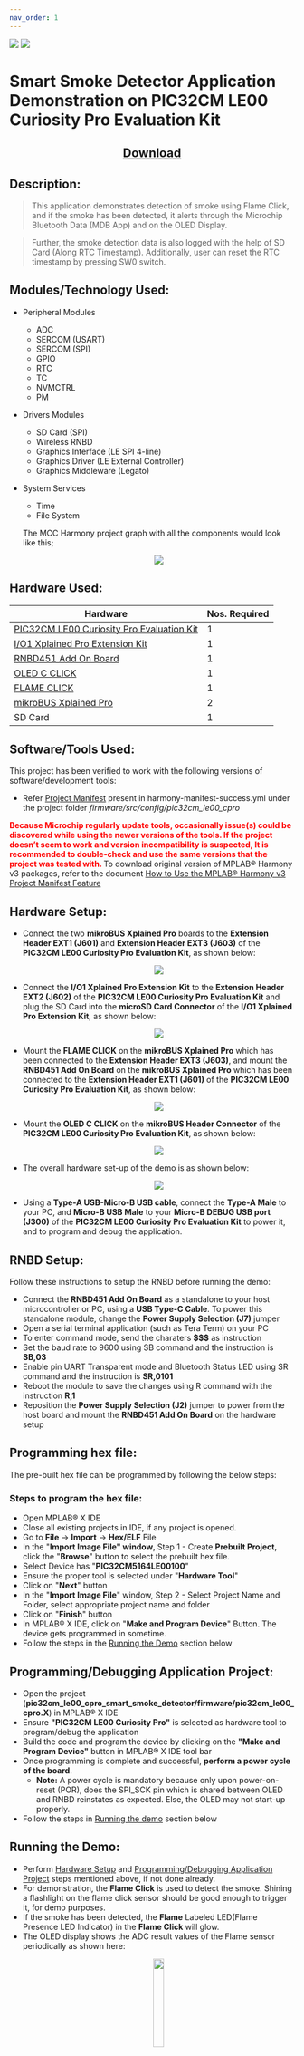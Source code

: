 ```yaml
---
nav_order: 1
---
```

<img src = "images/microchip_logo.png">
<img src = "images/microchip_mplab_harmony_logo_small.png">

# Smart Smoke Detector Application Demonstration on PIC32CM LE00 Curiosity Pro Evaluation Kit
<h2 align="center"> <a href="https://github.com/Microchip-MPLAB-Harmony/reference_apps/releases/latest/download/pic32cm_le00_cpro_smart_smoke_detector.zip" > Download </a> </h2>

## Description:
> This application demonstrates detection of smoke using Flame Click, and if the smoke has been detected, it alerts through the Microchip Bluetooth Data (MDB App) and on the OLED Display.

> Further, the smoke detection data is also logged with the help of SD Card (Along RTC Timestamp). Additionally, user can reset the RTC timestamp by pressing SW0 switch.

## Modules/Technology Used:
- Peripheral Modules
    - ADC
    - SERCOM (USART)
    - SERCOM (SPI)
    - GPIO
    - RTC
    - TC
    - NVMCTRL
    - PM
- Drivers Modules
    - SD Card (SPI)
    - Wireless RNBD
    - Graphics Interface (LE SPI 4-line)
    - Graphics Driver (LE External Controller)
    - Graphics Middleware (Legato)
- System Services
    - Time
    - File System

    The MCC Harmony project graph with all the components would look like this;
 
    <p align = "center"> <img src = "images/project_graph.png">

## Hardware Used:
| Hardware                                                                                                  | Nos. Required |
| --------------------------------------------------------------------------------------------------------- | ------------- |
| [PIC32CM LE00 Curiosity Pro Evaluation Kit](https://www.microchip.com/en-us/development-tool/EV80P12A)    | 1 |
| [I/O1 Xplained Pro Extension Kit](https://www.microchip.com/Developmenttools/ProductDetails/ATIO1-XPRO)   | 1 |
| [RNBD451 Add On Board](https://www.microchip.com/en-us/development-tool/ev25f14a)                         | 1 |
| [OLED C CLICK](https://www.mikroe.com/oled-c-click)                                                       | 1 |
| [FLAME CLICK](https://www.mikroe.com/flame-click)                                                         | 1 |
| [mikroBUS Xplained Pro](https://www.microchip.com/en-us/development-tool/atmbusadapter-xpro)              | 2 |
| SD Card                                                                                                   | 1 |
## Software/Tools Used:
This project has been verified to work with the following versions of software/development tools:</span>
- Refer [Project Manifest](./firmware/src/config/pic32cm_le00_cpro/harmony-manifest-success.yml) present in harmony-manifest-success.yml under the project folder *firmware/src/config/pic32cm_le00_cpro*

<span style="color:red; font-weight:bold"> Because Microchip regularly update tools, occasionally issue(s) could be discovered while using the newer versions of the tools. If the project doesn’t seem to work and version incompatibility is suspected, It is recommended to double-check and use the same versions that the project was tested with. </span> To download original version of MPLAB® Harmony v3 packages, refer to the document [How to Use the MPLAB® Harmony v3 Project Manifest Feature](https://ww1.microchip.com/downloads/en/DeviceDoc/How-to-Use-the-MPLAB®-Harmony-v3-Project-Manifest-Feature-DS90003305.pdf)

## Hardware Setup:
- Connect the two **mikroBUS Xplained Pro** boards to the **Extension Header EXT1 (J601)** and **Extension Header EXT3 (J603)** of the **PIC32CM LE00 Curiosity Pro Evaluation Kit**, as shown below:
  <p align = "center"> <img src = "images/hardware_setup_mikroBUS_Xplained_Pro.png">
- Connect the **I/O1 Xplained Pro Extension Kit** to the **Extension Header EXT2 (J602)** of the **PIC32CM LE00 Curiosity Pro Evaluation Kit** and plug the SD Card into the **microSD Card Connector** of the **I/O1 Xplained Pro Extension Kit**, as shown below:
  <p align = "center"> <img src = "images/hardware_setup_IO1_Xplained_Pro.png">
- Mount the **FLAME CLICK** on the **mikroBUS Xplained Pro** which has been connected to the **Extension Header EXT3 (J603)**, and mount the  **RNBD451 Add On Board** on the **mikroBUS Xplained Pro** which has been connected to the **Extension Header EXT1 (J601)** of the **PIC32CM LE00 Curiosity Pro Evaluation Kit**, as shown below:
  <p align = "center"> <img src = "images/hardware_setup_flame_rnbd.png">
- Mount the **OLED C CLICK** on the **mikroBUS Header Connector** of the **PIC32CM LE00 Curiosity Pro Evaluation Kit**, as shown below:
  <p align = "center"> <img src = "images/hardware_setup_oled.png"> 
- The overall hardware set-up of the demo is as shown below:
  <p align = "center"> <img src = "images/hardware_setup_overall_setup.png">
- Using a **Type-A USB-Micro-B USB cable**, connect the **Type-A Male** to your PC, and **Micro-B USB Male** to your **Micro-B DEBUG USB port (J300)** of the **PIC32CM LE00 Curiosity Pro Evaluation Kit** to power it, and to program and debug the application.

## RNBD Setup:
Follow these instructions to setup the RNBD before running the demo:
- Connect the **RNBD451 Add On Board** as a standalone to your host microcontroller or PC, using a **USB Type-C Cable**. To power this standalone module, change the **Power Supply Selection (J7)** jumper
- Open a serial terminal application (such as Tera Term) on your PC
- To enter command mode, send the charaters **$$$** as instruction
- Set the baud rate to 9600 using SB command and the instruction is **SB,03**
- Enable pin UART Transparent mode and Bluetooth Status LED using SR command and the instruction is **SR,0101**
- Reboot the module to save the changes using R command with the instruction **R,1**
- Reposition the **Power Supply Selection (J2)** jumper to power from the host board and mount the **RNBD451 Add On Board** on the hardware setup 

## Programming hex file:
The pre-built hex file can be programmed by following the below steps:
### Steps to program the hex file:
- Open MPLAB® X IDE
- Close all existing projects in IDE, if any project is opened.
- Go to **File** -> **Import** -> **Hex/ELF** File
- In the "**Import Image File" window**, Step 1 - Create **Prebuilt Project**, click the "**Browse**" button to select the prebuilt hex file.
- Select Device has "**PIC32CM5164LE00100**"
- Ensure the proper tool is selected under "**Hardware Tool**"
- Click on "**Next**" button
- In the "**Import Image File**" window, Step 2 - Select Project Name and Folder, select appropriate project name and folder
- Click on "**Finish**" button
- In MPLAB® X IDE, click on "**Make and Program Device**" Button. The device gets programmed in sometime.
- Follow the steps in the [Running the Demo](#running-the-demo) section below
## Programming/Debugging Application Project:
- Open the project (**pic32cm_le00_cpro_smart_smoke_detector/firmware/pic32cm_le00_cpro.X**) in MPLAB® X IDE
- Ensure **"PIC32CM LE00 Curiosity Pro"** is selected as hardware tool to program/debug the application
- Build the code and program the device by clicking on the **"Make and Program Device"** button in MPLAB® X IDE tool bar
- Once programming is complete and successful, **perform a power cycle of the board**.
  - **Note:** A power cycle is mandatory because only upon power-on-reset (POR), does the SPI_SCK pin which is shared between OLED and RNBD reinstates as expected. Else, the OLED may not start-up properly.
- Follow the steps in [Running the demo](#running-the-demo) section below
## Running the Demo:
- Perform [Hardware Setup](#hardware-setup) and [Programming/Debugging Application Project](#programmingdebugging-application-project) steps mentioned above, if not done already.
- For demonstration, the **Flame Click** is used to detect the smoke. Shining a flashlight on the flame click sensor should be good enough to trigger it, for demo purposes.
- If the smoke has been detected, the **Flame** Labeled LED(Flame Presence LED Indicator) in the **Flame Click** will glow.
- The OLED display shows the ADC result values of the Flame sensor periodically as shown here:
  <p align = "center"> <img src = "images/oled_display.png" width="20%">
- The SD Card log the smoke detection message along with the Timestamp (RTC).
- To get the fire alarm detection in the mobile app, please proceed the following steps:
  - Install the Microchip Bluetooth Data Android App in your Android Smartphone using the **MicrochipBluetoothData_Smartsmoke.apk** file under the project folder *Android_App*. Alternatively, [Click here](https://github.com/Microchip-MPLAB-Harmony/reference_apps/releases/latest/download/MicrochipBluetoothData_Smartsmoke.apk) to download it.
  - Enable and allow Bluetooth and location from Smartphone settings
  - Open the "**Microchip Bluetooth Data (MBD)**" android app from your smartphone and tap on "**BLE UART**" icon on the dashboard. If prompted, allow the application to turn on Bluetooth, as shown:
    <p align = "center"> <img src = "images/mobile_app_ble_uart.png">
  - Click on flame detector option from the list, as shown:  
    <p align = "center"> <img src = "images/flamedetector.png" width="20%"> 
  - Now, scan for RNBD451 Bluetooth device under the Device window and connect it. The RNBD device should appear as **RNBD451_XXXX (deviceId)** in the list of Bluetooth devices. After, click on it. *Note, for your setup, the deviceId may vary*
    <p align = "center"> <img src = "images/rnbd_scan.png" width="20%">
  - Select the **"Text Mode option"**, as shown:  
    <p align = "center"> <img src = "images/mobile_app_text_mode.png">
  - Then, the GUI of the mobile app, displays the fire detection data, as shown:
    <p align = "center"> <img src = "images/mobile_app_display_data.png">

## Comments:
- Reference Material:
  - [Getting Started With the PIC32CM LE00 Curiosity Pro Evaluation Kit](https://youtu.be/Z5cWjyYZa5g?si=-j7fUB_kQp6PpTFr)
  - [Low Power Application on PIC32CM LE00 (Cortex M23) MCUs Using MPLAB® Harmony v3 Peripheral Libraries](https://microchipdeveloper.com/xwiki/bin/view/software-tools/harmony/low-power-application-on-pic32cm-le00)
- This application demo builds and works out of box by following the instructions above in [Running the Demo](#running-the-demo) section. If you need to enhance/customize this application demo, you need to use the MPLAB® Harmony v3 Software framework. Refer links below to setup and build your applications using MPLAB® Harmony v3.
	- [How to Setup MPLAB® Harmony v3 Software Development Framework](https://www.microchip.com/content/dam/mchp/documents/MCU32/ProductDocuments/SupportingCollateral/How-to-Setup-MPLAB-Harmony-v3-Software-Development-Framework-DS90003232.pdf)
	- [How to Build an Application by Adding a New PLIB, Driver, or Middleware to an Existing MPLAB® Harmony v3 Project](https://www.microchip.com/content/dam/mchp/documents/MCU32/ProductDocuments/SupportingCollateral/How-to-Build-an-Application-by-Adding-a-New-PLIB-Driver-or-Middleware-to-an-Existing-MPLAB-Harmony-v3-Project-DS90003253.pdf)  
	- <span style="color:red; font-weight:bold"> **MPLAB® Harmony v3 is also configurable through MPLAB® Code Configurator (MCC). Refer to the below links for specific instructions to use MPLAB® Harmony v3 with MCC.**</span>
		- [Create a new MPLAB® Harmony v3 project using MCC](https://microchipdeveloper.com/harmony3:getting-started-training-module-using-mcc)
		- [Getting Started with MPLAB® Harmony v3 Using MPLAB® Code Configurator](https://www.youtube.com/watch?v=KdhltTWaDp0)
		- [MPLAB® Code Configurator Content Manager for MPLAB® Harmony v3 Projects](https://www.youtube.com/watch?v=PRewTzrI3iE)
## Revision
- v1.7.0 Initial Release of the demo.